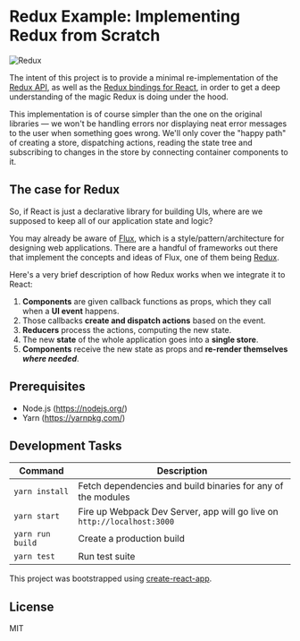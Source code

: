 # Redux Example: Implementing Redux from Scratch

![Redux](http://i.imgur.com/jv2qFX8.jpg?1)

The intent of this project is to provide a minimal re-implementation of the [Redux API](http://redux.js.org/docs/api/index.html), as well as the [Redux bindings for React](https://github.com/reactjs/react-redux), in order to get a deep understanding of the magic Redux is doing under the hood.

This implementation is of course simpler than the one on the original libraries — we won't be handling errors nor displaying neat error messages to the user when something goes wrong. We'll only cover the "happy path" of creating a store, dispatching actions, reading the state tree and subscribing to changes in the store by connecting container components to it.

## The case for Redux

So, if React is just a declarative library for building UIs, where are we supposed to keep all of our application state and logic?

You may already be aware of [Flux](https://facebook.github.io/flux/), which is a style/pattern/architecture for designing web applications. There are a handful of frameworks out there that implement the concepts and ideas of Flux, one of them being [Redux](http://redux.js.org/).

Here's a very brief description of how Redux works when we integrate it to React:

1. **Components** are given callback functions as props, which they call when a **UI event** happens.
2. Those callbacks **create and dispatch actions** based on the event.
3. **Reducers** process the actions, computing the new state.
4. The new **state** of the whole application goes into a **single store**.
5. **Components** receive the new state as props and **re-render themselves *where needed***.

## Prerequisites

* Node.js (https://nodejs.org/)
* Yarn (https://yarnpkg.com/)

## Development Tasks

| Command | Description |
|---------|-------------|
| `yarn install` | Fetch dependencies and build binaries for any of the modules |
| `yarn start` | Fire up Webpack Dev Server, app will go live on `http://localhost:3000` |
| `yarn run build` | Create a production build |
| `yarn test` | Run test suite |

This project was bootstrapped using [create-react-app](https://github.com/facebookincubator/create-react-app).

## License

MIT

